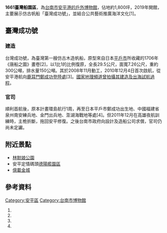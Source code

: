 **1661臺灣船園區**，為[台南市](https://zh.wikipedia.org/wiki/臺南市 "wikilink")[安平港的戶外博物館](https://zh.wikipedia.org/wiki/安平港 "wikilink")，佔地約1,800坪，2019年開館，主要展示仿古帆船「臺灣成功號」，並結合公共藝術推廣海洋文化\[1\]。

## 臺灣成功號

### 建造

台灣成功號，為臺灣第一艘仿古木造帆船，原型來自日本[平戶市](../Page/平戶市.md "wikilink")所收藏的1706年《唐船之圖》畫卷\[2\]，以1比1的比例復原，全長29.5公尺，面寬7.26公尺，重約300公噸，排水量150公噸。其於2008年11月動工，2010年12月4日首次啟航，從安平港航向[鹿耳門](../Page/鹿耳門.md "wikilink")[鄭成功登陸處](../Page/鄭成功.md "wikilink")\[3\]。[國家地理頻道曾拍攝其建造及出海試航過程](../Page/國家地理頻道.md "wikilink")。

### 官司

順利首航後，原本計畫環島航行1周，再至日本平戶市鄭成功出生地、中國福建省泉州南安練兵地、金門出兵地、澎湖海戰地等處\[4\]。但2011年12月在高雄夜航訓練時，主桅折斷，拖回安平修復。之後台南市政府向設計及造船公司求償，官司仍尚未定讞。

## 附近景點

  - [林默娘公園](https://zh.wikipedia.org/wiki/林默娘公園 "wikilink")
  - 安平定情碼頭[德陽艦園區](https://zh.wikipedia.org/wiki/德陽號驅逐艦 "wikilink")
  - [億載金城](https://zh.wikipedia.org/wiki/二鯤鯓砲臺 "wikilink")

## 參考資料

<references />

[Category:安平區](https://zh.wikipedia.org/wiki/Category:安平區 "wikilink")
[Category:台南市博物館](https://zh.wikipedia.org/wiki/Category:台南市博物館 "wikilink")

1.

2.

3.

4.